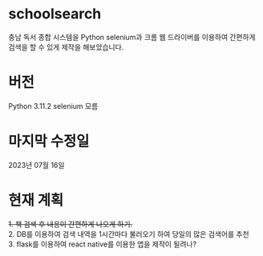 # schoolsearch
충남 독서 종합 시스템을 Python selenium과 크롬 웹 드라이버를 이용하여 간편하게 검색을 할 수 있게 제작을 해보았습니다.

# 버전
Python 3.11.2
selenium 모름

# 마지막 수정일
2023년 07월 16일

# 현재 계획
~~1. 책 검색 후 내용이 간편하게 나오게 하기.~~  
2. DB를 이용하여 검색 내역을 1시간마다 불러오기 하여 당일의 많은 검색어를 추천  
3. flask를 이용하여 react native를 이용한 앱을 제작이 될려나?  
